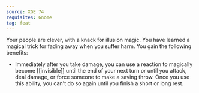 ```yaml
---
source: XGE 74
requisites: Gnome
tag: feat
---
```


Your people are clever, with a knack for illusion magic. You have learned a magical trick for fading away when you suffer harm. You gain the following benefits:

- Immediately after you take damage, you can use a reaction to magically become [[invisible]] until the end of your next turn or until you attack, deal damage, or force someone to make a saving throw. Once you use this ability, you can't do so again until you finish a short or long rest.

